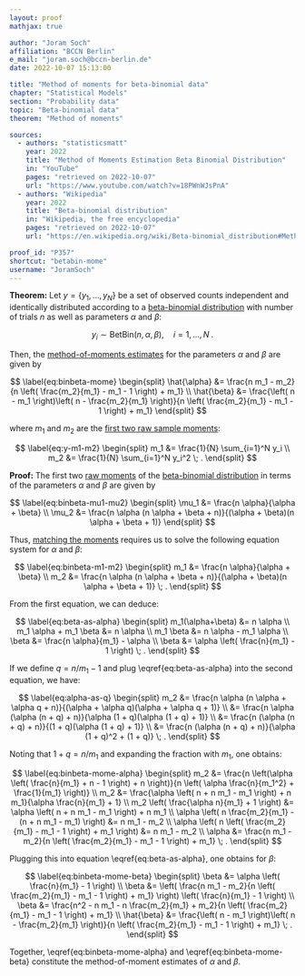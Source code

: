 ```yaml
---
layout: proof
mathjax: true

author: "Joram Soch"
affiliation: "BCCN Berlin"
e_mail: "joram.soch@bccn-berlin.de"
date: 2022-10-07 15:13:00

title: "Method of moments for beta-binomial data"
chapter: "Statistical Models"
section: "Probability data"
topic: "Beta-binomial data"
theorem: "Method of moments"

sources:
  - authors: "statisticsmatt"
    year: 2022
    title: "Method of Moments Estimation Beta Binomial Distribution"
    in: "YouTube"
    pages: "retrieved on 2022-10-07"
    url: "https://www.youtube.com/watch?v=18PWnWJsPnA"
  - authors: "Wikipedia"
    year: 2022
    title: "Beta-binomial distribution"
    in: "Wikipedia, the free encyclopedia"
    pages: "retrieved on 2022-10-07"
    url: "https://en.wikipedia.org/wiki/Beta-binomial_distribution#Method_of_moments"

proof_id: "P357"
shortcut: "betabin-mome"
username: "JoramSoch"
---
```



**Theorem:** Let $y = \left\lbrace y_1, \ldots, y_N \right\rbrace$ be a set of observed counts independent and identically distributed according to a [beta-binomial distribution](/D/betabin) with number of trials $n$ as well as parameters $\alpha$ and $\beta$:

$$ \label{eq:binbeta}
y_i \sim \mathrm{BetBin}(n, \alpha, \beta), \quad i = 1, \ldots, N \; .
$$

Then, the [method-of-moments estimates](/D/mome) for the parameters $\alpha$ and $\beta$ are given by

$$ \label{eq:binbeta-mome}
\begin{split}
\hat{\alpha} &= \frac{n m_1 - m_2}{n \left( \frac{m_2}{m_1} - m_1 - 1 \right) + m_1} \\
\hat{\beta} &= \frac{\left( n - m_1 \right)\left( n - \frac{m_2}{m_1} \right)}{n \left( \frac{m_2}{m_1} - m_1 - 1 \right) + m_1}
\end{split}
$$

where $m_1$ and $m_2$ are the [first two raw sample moments](/D/mom-raw):

$$ \label{eq:y-m1-m2}
\begin{split}
m_1 &= \frac{1}{N} \sum_{i=1}^N y_i \\
m_2 &= \frac{1}{N} \sum_{i=1}^N y_i^2 \; .
\end{split}
$$


**Proof:** The first two [raw moments](/D/mom-raw) of the [beta-binomial distribution](/D/betabin) in terms of the parameters $\alpha$ and $\beta$ are given by

$$ \label{eq:binbeta-mu1-mu2}
\begin{split}
\mu_1 &= \frac{n \alpha}{\alpha + \beta} \\
\mu_2 &= \frac{n \alpha (n \alpha + \beta + n)}{(\alpha + \beta)(n \alpha + \beta + 1)}
\end{split}
$$

Thus, [matching the moments](/D/mome) requires us to solve the following equation system for $\alpha$ and $\beta$:

$$ \label{eq:binbeta-m1-m2}
\begin{split}
m_1 &= \frac{n \alpha}{\alpha + \beta} \\
m_2 &= \frac{n \alpha (n \alpha + \beta + n)}{(\alpha + \beta)(n \alpha + \beta + 1)} \; .
\end{split}
$$

From the first equation, we can deduce:

$$ \label{eq:beta-as-alpha}
\begin{split}
m_1(\alpha+\beta) &= n \alpha \\
m_1 \alpha + m_1 \beta &= n \alpha \\
m_1 \beta &= n \alpha - m_1 \alpha \\
\beta &= \frac{n \alpha}{m_1} - \alpha \\
\beta &= \alpha \left( \frac{n}{m_1} - 1 \right) \; .
\end{split}
$$

If we define $q = n/m_1 - 1$ and plug \eqref{eq:beta-as-alpha} into the second equation, we have:

$$ \label{eq:alpha-as-q}
\begin{split}
m_2 &= \frac{n \alpha (n \alpha + \alpha q + n)}{(\alpha + \alpha q)(\alpha + \alpha q + 1)} \\
&= \frac{n \alpha (\alpha (n + q) + n)}{\alpha (1 + q)(\alpha (1 + q) + 1)} \\
&= \frac{n (\alpha (n + q) + n)}{(1 + q)(\alpha (1 + q) + 1)} \\
&= \frac{n (\alpha (n + q) + n)}{\alpha (1 + q)^2 + (1 + q)} \; .
\end{split}
$$

Noting that $1+q = n/m_1$ and expanding the fraction with $m_1$, one obtains:

$$ \label{eq:binbeta-mome-alpha}
\begin{split}
m_2 &= \frac{n \left(\alpha \left( \frac{n}{m_1} + n - 1 \right) + n \right)}{n \left( \alpha \frac{n}{m_1^2} + \frac{1}{m_1} \right)} \\
m_2 &= \frac{\alpha \left( n + n m_1 - m_1 \right) + n m_1}{\alpha \frac{n}{m_1} + 1} \\
m_2 \left( \frac{\alpha n}{m_1} + 1 \right) &= \alpha \left( n + n m_1 - m_1 \right) + n m_1 \\
\alpha \left( n \frac{m_2}{m_1} - (n + n m_1 - m_1) \right) &= n m_1 - m_2 \\
\alpha \left( n \left( \frac{m_2}{m_1} - m_1 - 1 \right) + m_1 \right) &= n m_1 - m_2 \\
\alpha &= \frac{n m_1 - m_2}{n \left( \frac{m_2}{m_1} - m_1 - 1 \right) + m_1} \; .
\end{split}
$$

Plugging this into equation \eqref{eq:beta-as-alpha}, one obtains for $\beta$:

$$ \label{eq:binbeta-mome-beta}
\begin{split}
\beta &= \alpha \left( \frac{n}{m_1} - 1 \right) \\
\beta &= \left( \frac{n m_1 - m_2}{n \left( \frac{m_2}{m_1} - m_1 - 1 \right) + m_1} \right) \left( \frac{n}{m_1} - 1 \right) \\
\beta &= \frac{n^2 - n m_1 - n \frac{m_2}{m_1} + m_2}{n \left( \frac{m_2}{m_1} - m_1 - 1 \right) + m_1} \\
\hat{\beta} &= \frac{\left( n - m_1 \right)\left( n - \frac{m_2}{m_1} \right)}{n \left( \frac{m_2}{m_1} - m_1 - 1 \right) + m_1} \; .
\end{split}
$$

Together, \eqref{eq:binbeta-mome-alpha} and \eqref{eq:binbeta-mome-beta} constitute the method-of-moment estimates of $\alpha$ and $\beta$.